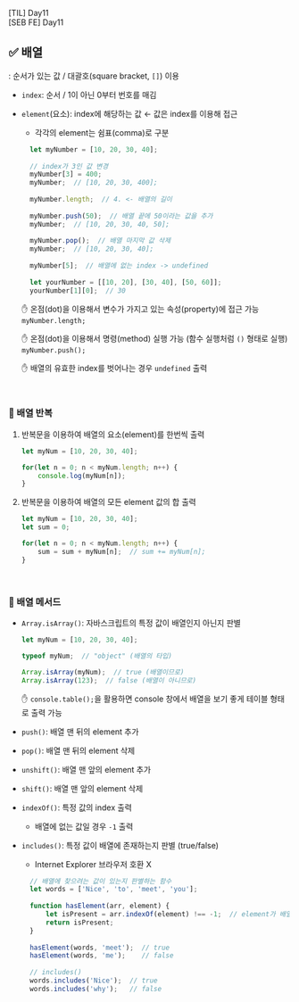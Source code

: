 [TIL] Day11 <br/>
[SEB FE] Day11

## ✅ 배열

: 순서가 있는 값 / 대괄호(square bracket, `[]`) 이용

- `index`: 순서 / 1이 아닌 0부터 번호를 매김
- `element`(요소): index에 해당하는 값 ← 값은 index를 이용해 접근
    - 각각의 element는 쉼표(comma)로 구분
    
  ```jsx
    let myNumber = [10, 20, 30, 40];
    
    // index가 3인 값 변경
    myNumber[3] = 400;
    myNumber;  // [10, 20, 30, 400];
    
    myNumber.length;  // 4. <- 배열의 길이
    
    myNumber.push(50);  // 배열 끝에 50이라는 값을 추가
    myNumber;  // [10, 20, 30, 40, 50];
    
    myNumber.pop();  // 배열 마지막 값 삭제
    myNumber;  // [10, 20, 30, 40];
    
    myNumber[5];  // 배열에 없는 index -> undefined
    
    let yourNumber = [[10, 20], [30, 40], [50, 60]];
    yourNumber[1][0];  // 30
    ```
    
    ✋ 온점(dot)을 이용해서 변수가 가지고 있는 속성(property)에 접근 가능
    `myNumber.length;`<br/>
    
    ✋ 온점(dot)을 이용해서 명령(method) 실행 가능 (함수 실행처럼 `()` 형태로 실행)
    `myNumber.push();`<br/>
    
    ✋ 배열의 유효한 index를 벗어나는 경우 `undefined` 출력
    
<br/>

### 📎 배열 반복

1. 반복문을 이용하여 배열의 요소(element)를 한번씩 출력
    
    ```jsx
    let myNum = [10, 20, 30, 40];
    
    for(let n = 0; n < myNum.length; n++) {
    	console.log(myNum[n]);
    }
    ```
    

2. 반복문을 이용하여 배열의 모든 element 값의 합 출력
    
    ```jsx
    let myNum = [10, 20, 30, 40];
    let sum = 0;
    
    for(let n = 0; n < myNum.length; n++) {
    	sum = sum + myNum[n];  // sum += myNum[n];
    }
    ```
    
<br>

### 📎 배열 메서드

- `Array.isArray()`: 자바스크립트의 특정 값이 배열인지 아닌지 판별
    
    ```jsx
    let myNum = [10, 20, 30, 40];
    
    typeof myNum;  // "object" (배열의 타입)
    
    Array.isArray(myNum);  // true (배열이므로)
    Array.isArray(123);  // false (배열이 아니므로)
    ```
    
    ✋ `console.table();`을 활용하면 console 창에서 배열을 보기 좋게 테이블 형태로 출력 가능
    

- `push()`: 배열 맨 뒤의 element 추가
- `pop()`: 배열 맨 뒤의 element 삭제
- `unshift()`: 배열 맨 앞의 element 추가
- `shift()`: 배열 맨 앞의 element 삭제

- `indexOf()`: 특정 값의 index 출력
    - 배열에 없는 값일 경우 `-1` 출력
- `includes()`: 특정 값이 배열에 존재하는지 판별 (true/false)
    - Internet Explorer 브라우저 호환 X
    
  ```jsx
    // 배열에 찾으려는 값이 있는지 판별하는 함수
    let words = ['Nice', 'to', 'meet', 'you'];
    
    function hasElement(arr, element) {
    	let isPresent = arr.indexOf(element) !== -1;  // element가 배열에 있음을 의미
    	return isPresent;
    }
    
    hasElement(words, 'meet');  // true
    hasElement(words, 'me');    // false
    
    // includes()
    words.includes('Nice');  // true
    words.includes('why');   // false
    ```
